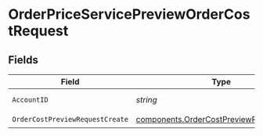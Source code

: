 # OrderPriceServicePreviewOrderCostRequest


## Fields

| Field                                                                                                | Type                                                                                                 | Required                                                                                             | Description                                                                                          |
| ---------------------------------------------------------------------------------------------------- | ---------------------------------------------------------------------------------------------------- | ---------------------------------------------------------------------------------------------------- | ---------------------------------------------------------------------------------------------------- |
| `AccountID`                                                                                          | *string*                                                                                             | :heavy_check_mark:                                                                                   | The account id.                                                                                      |
| `OrderCostPreviewRequestCreate`                                                                      | [components.OrderCostPreviewRequestCreate](../../models/components/ordercostpreviewrequestcreate.md) | :heavy_check_mark:                                                                                   | N/A                                                                                                  |